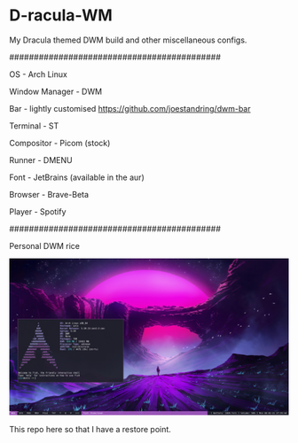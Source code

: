 # D-racula-WM
My Dracula themed DWM build and other miscellaneous configs.

###########################################

OS - Arch Linux

Window Manager - DWM

Bar - lightly customised https://github.com/joestandring/dwm-bar

Terminal - ST

Compositor - Picom (stock)

Runner - DMENU

Font - JetBrains (available in the aur)

Browser - Brave-Beta

Player - Spotify

###########################################

Personal DWM rice

![Screenshot.png](https://raw.githubusercontent.com/seanhogan01/D-racula-WM/main/Screenshot.png)
 
 This repo here so that I have a restore point.
